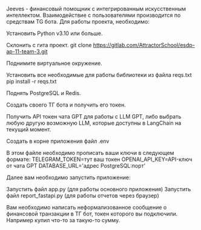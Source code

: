 Jeeves - финансовый помощник с интегрированным искусственным интеллектом. Взаимодействие с пользователями производится по средствам TG бота.
Для работы проекта, необходимо:


Установить Python v3.10 или больше.


Склонить с гита проект.
git clone https://gitlab.com/AttractorSchool/esdp-ap-11-team-3.git


Поднимите виртуальное окружение.


Установить все необходимые для работы библиотеки из файла reqs.txt
pip install -r reqs.txt


Поднять PostgreSQL и Redis.


Создать своего ТГ бота и получить его токен.


Получить API токен чата GPT для работы с LLM GPT, либо выбрать любую другую возможную LLM, которые доступны в LangChain на текущий момент.


Создать в корне приложения файл .env


В этом файле необходимо прописать ваши ключи в следующем формате:
TELEGRAM_TOKEN=тут ваш токен
OPENAI_API_KEY=API-ключ от чата GPT
DATABASE_URL='адрес PostgreSQL:порт'


Далее вам необходимо запустить приложение:



Запустить файл app.py (для работы основного приложения)
Запустить файл report_fastapi.py (для работы отчетов через браузер)


Вам необходимо написать неформализованное сообщение о финансовой транзакции в ТГ бот, токен которого вы подключили. Например купил что-то за такую-то сумму.